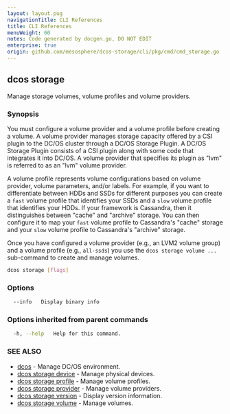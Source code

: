 ```yaml
---
layout: layout.pug
navigationTitle: CLI References
title: CLI References
menuWeight: 60
notes: Code generated by docgen.go, DO NOT EDIT
enterprise: true
origin: github.com/mesosphere/dcos-storage/cli/pkg/cmd/cmd_storage.go
---
```

## dcos storage

Manage storage volumes, volume profiles and volume providers.

### Synopsis

You must configure a volume provider and a volume profile before creating a
volume. A volume provider manages storage capacity offered by a CSI plugin to
the DC/OS cluster through a DC/OS Storage Plugin. A DC/OS Storage Plugin
consists of a CSI plugin along with some code that integrates it into DC/OS. A
volume provider that specifies its plugin as "lvm" is referred to as an "lvm"
volume provider.

A volume profile represents volume configurations based on volume provider,
volume parameters, and/or labels. For example, if you want to differentiate
between HDDs and SSDs for different purposes you can create a `fast` volume
profile that identifies your SSDs and a `slow` volume profile that identifies
your HDDs. If your framework is Cassandra, then it distinguishes between "cache"
and "archive" storage. You can then configure it to map your `fast` volume
profile to Cassandra's "cache" storage and your `slow` volume profile to
Cassandra's "archive" storage.

Once you have configured a volume provider (e.g., an LVM2 volume group) and a
volume profile (e.g., `all-ssds`) you use the `dcos storage volume ...`
sub-command to create and manage volumes.

```bash
dcos storage [flags]
```

### Options

```bash
  --info   Display binary info
```

### Options inherited from parent commands

```bash
  -h, --help   Help for this command.
```

### SEE ALSO

* [dcos](/latest/cli/command-reference/dcos/)	 - Manage DC/OS environment.
* [dcos storage device](./dcos-storage-device/)	 - Manage physical devices.
* [dcos storage profile](./dcos-storage-profile/)	 - Manage volume profiles.
* [dcos storage provider](./dcos-storage-provider/)	 - Manage volume providers.
* [dcos storage version](./dcos-storage-version/)	 - Display version information.
* [dcos storage volume](./dcos-storage-volume/)	 - Manage volumes.

